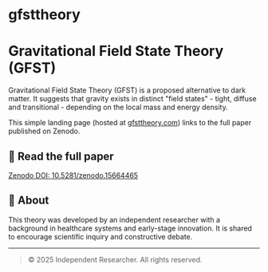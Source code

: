 # gfsttheory
# Gravitational Field State Theory (GFST)

Gravitational Field State Theory (GFST) is a proposed alternative to dark matter. It suggests that gravity exists in distinct "field states" - tight, diffuse and transitional - depending on the local mass and energy density.

This simple landing page (hosted at [gfsttheory.com](https://gfsttheory.com)) links to the full paper published on Zenodo.

## 🔗 Read the full paper
[Zenodo DOI: 10.5281/zenodo.15664465](https://doi.org/10.5281/zenodo.15664465)

## 👤 About
This theory was developed by an independent researcher with a background in healthcare systems and early-stage innovation. It is shared to encourage scientific inquiry and constructive debate.

---

> © 2025 Independent Researcher. All rights reserved.
